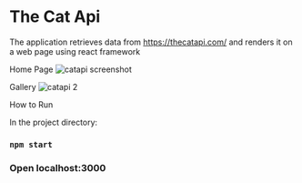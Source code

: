# The Cat Api

The application retrieves data from https://thecatapi.com/ and renders it on a web  page using react framework

Home Page
![catapi screenshot](https://user-images.githubusercontent.com/71329612/173402881-dd899de2-7e78-4364-b4f1-9f9f42366b39.png)

Gallery
![catapi 2](https://user-images.githubusercontent.com/71329612/173403547-23e03650-b42a-4f56-81df-fc104a158dac.png)


How to Run

In the project directory:
### `npm start`

### Open localhost:3000
